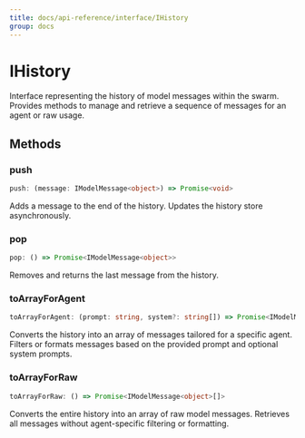 ```yaml
---
title: docs/api-reference/interface/IHistory
group: docs
---
```


# IHistory

Interface representing the history of model messages within the swarm.
Provides methods to manage and retrieve a sequence of messages for an agent or raw usage.

## Methods

### push

```ts
push: (message: IModelMessage<object>) => Promise<void>
```

Adds a message to the end of the history.
Updates the history store asynchronously.

### pop

```ts
pop: () => Promise<IModelMessage<object>>
```

Removes and returns the last message from the history.

### toArrayForAgent

```ts
toArrayForAgent: (prompt: string, system?: string[]) => Promise<IModelMessage<object>[]>
```

Converts the history into an array of messages tailored for a specific agent.
Filters or formats messages based on the provided prompt and optional system prompts.

### toArrayForRaw

```ts
toArrayForRaw: () => Promise<IModelMessage<object>[]>
```

Converts the entire history into an array of raw model messages.
Retrieves all messages without agent-specific filtering or formatting.
